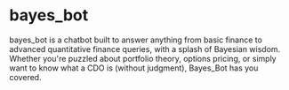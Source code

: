 # bayes_bot
bayes_bot is a chatbot built to answer anything from basic finance to advanced quantitative finance queries, with a splash of Bayesian wisdom. Whether you're puzzled about portfolio theory, options pricing, or simply want to know what a CDO is (without judgment), Bayes_Bot has you covered.
